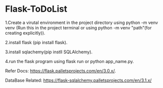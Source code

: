 # Flask-ToDoList

1.Create a virutal environment in the project directory using python -m venv venv (Run this in the project terminal or using python -m venv "path"(for creating explicitly)).

2.install flask (pip install flask).

3.install sqlachemy(pip instll SQLAlchemy).

4.run the flask program using flask run or python app_name.py.

Refer Docs: https://flask.palletsprojects.com/en/3.0.x/.

DataBase Related: https://flask-sqlalchemy.palletsprojects.com/en/3.1.x/
